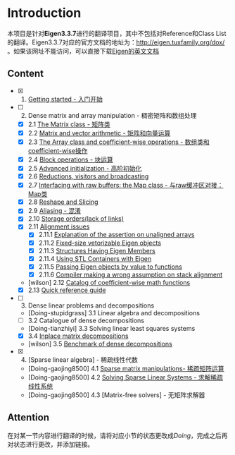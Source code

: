 ﻿# Introduction

本项目是针对**Eigen3.3.7**进行的翻译项目，其中不包括对Reference和Class List的翻译。Eigen3.3.7对应的官方文档的地址为：http://eigen.tuxfamily.org/dox/ 。如果该网址不能访问，可以直接下载[Eigen的英文文档](./eigen-doc-eng.tgz)

## Content

- [x] 1. [Getting started - 入门开始](./GettingStarted.md)
- [ ] 2. Dense matrix and array manipulation - 稠密矩阵和数组处理
  - [x] 2.1 [The Matrix class - 矩阵类](./TheMatrixClass.md)
  - [x] 2.2 [Matrix and vector arithmetic - 矩阵和向量运算](./MatrixandVectorArithmetic.md) 
  - [x] 2.3 [The Array class and coefficient-wise operations - 数组类和coefficient-wise操作](TheArrayClassAndCoefficientWiseOperations.md)
  - [x] 2.4 [Block operations - 块运算](./BlockOperations.md)
  - [x] 2.5 [Advanced initialization - 高阶初始化](./AdvancedInitialization.md)
  - [x] 2.6 [Reductions, visitors and broadcasting](./ReductionsVisitorsAndBroadcasting.md)
  - [x] 2.7 [Interfacing with raw buffers: the Map class - 与raw缓冲区对接：Map类](./TheMapClass.md)
  - [x] 2.8 [Reshape and Slicing](./ReshapeAndSlicing.md)
  - [x] 2.9 [Aliasing - 混淆](./Aliasing.md)
  - [x] 2.10 [Storage orders(lack of links)](./StorageOrders.md)
  - [x] 2.11 [Alignment issues](./AlignmentIssue.md)
    - [x] 2.11.1 [Explanation of the assertion on unaligned arrays](./UnalignedArrayAssert.md)
    - [x] 2.11.2 [Fixed-size vetorizable Eigen objects](./FixedSizeVectorizable.md)
    - [x] 2.11.3 [Structures Having Eigen Members](./StructHavingEigenMembers.md)
    - [x] 2.11.4 [Using STL Containers with Eigen](./UsingSTLContainersWithEigen.md)
    - [x] 2.11.5 [Passing Eigen objects by value to functions](./PassingByValue.md)
    - [x] 2.11.6 [Compiler making a wrong assumption on stack alignment](./WrongStackAlignment.md)
  - [wilson] 2.12 [Catalog of coefficient-wise math functions](./CoeffwiseMathFunctions.md)
  - [x] 2.13 [Quick reference guide](./QuickReferenceGuide.md)
- [ ] 3. Dense linear problems and decompositions
  - [Doing-stupidgrass] 3.1 Linear algebra and decompositions
  - [ ] 3.2 Catalogue of dense decompositions
  - [Doing-tianzhiyi] 3.3 Solving linear least squares systems
  - [x] 3.4 [Inplace matrix decompositions](./InplaceDecomposition.md)
  - [wilson] 3.5 [Benchmark of dense decompositions](/DenseDecompositionBenchmark.md)
- [x] 4. [Sparse linear algebra] - 稀疏线性代数
  - [Doing-gaojing8500] 4.1 [Sparse matrix manipulations- 稀疏矩阵运算](./SparseMatrixManipulations.md) 
  - [Doing-gaojing8500] 4.2 [Solving Sparse Linear Systems - 求解稀疏线性系统](./SolvingSparseLinearSystems.md)
  - [Doing-gaojing8500] 4.3 [Matrix-free solvers] - 无矩阵求解器

## Attention

在对某一节内容进行翻译的时候，请将对应小节的状态更改成*Doing*，完成之后再对状态进行更改，并添加链接。
